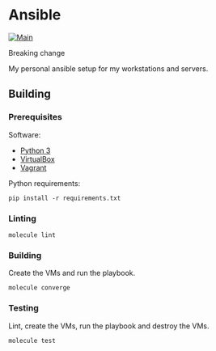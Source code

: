 # Ansible

[![Main](https://github.com/AkiKanellis/ansible/actions/workflows/main.yml/badge.svg)](https://github.com/AkiKanellis/ansible/actions/workflows/main.yml)

Breaking change

My personal ansible setup for my workstations and servers.

## Building

### Prerequisites

Software:

* [Python 3](https://www.python.org/downloads/)
* [VirtualBox](https://www.virtualbox.org/wiki/Downloads)
* [Vagrant](https://www.vagrantup.com/docs/installation)

Python requirements:

```shell
pip install -r requirements.txt
```

### Linting

```shell
molecule lint
```

### Building

Create the VMs and run the playbook.

```shell
molecule converge
```

### Testing

Lint, create the VMs, run the playbook and destroy the VMs.

```shell
molecule test
```
